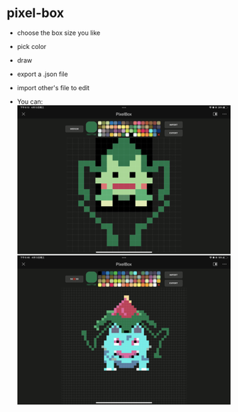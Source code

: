 # pixel-box

- choose the box size you like
- pick color
- draw
- export a .json file
- import other's file to edit

- You can:
  ![妙蛙种子](./public/%E5%A6%99%E8%9B%99%E7%A7%8D%E5%AD%90.png)
  ![妙蛙花](./public/%E5%A6%99%E8%9B%99%E8%8A%B1.png)
